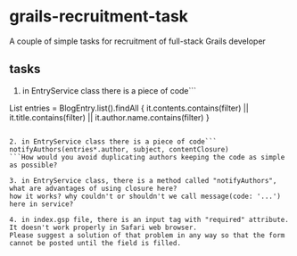 # grails-recruitment-task
A couple of simple tasks for recruitment of full-stack Grails developer

## tasks
1. in EntryService class there is a piece of code```

List entries = BlogEntry.list().findAll {
    it.contents.contains(filter) || it.title.contains(filter) || it.author.name.contains(filter)
}

```Please make your opinion about it's performance, how many database queries it'd make and what (if anything) can be optimized here?

2. in EntryService class there is a piece of code```
notifyAuthors(entries*.author, subject, contentClosure)
```How would you avoid duplicating authors keeping the code as simple as possible?

3. in EntryService class, there is a method called "notifyAuthors", what are advantages of using closure here?
how it works? why couldn't or shouldn't we call message(code: '...') here in service?

4. in index.gsp file, there is an input tag with "required" attribute. It doesn't work properly in Safari web browser.
Please suggest a solution of that problem in any way so that the form cannot be posted until the field is filled.